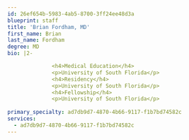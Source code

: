 ```yaml
---
id: 26ef654b-5983-4ab5-8700-3ff24ee48d3a
blueprint: staff
title: 'Brian Fordham, MD'
first_name: Brian
last_name: Fordham
degree: MD
bio: |2-

              <h4>Medical Education</h4>
              <p>University of South Florida</p>
              <h4>Residency</h4>
              <p>University of South Florida</p>
              <h4>Fellowship</h4>
              <p>University of South Florida</p>
          
primary_specialty: ad7db9d7-4870-4b66-9117-f1b7bd74582c
services:
  - ad7db9d7-4870-4b66-9117-f1b7bd74582c
---
```

